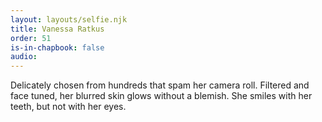 ```yaml
---
layout: layouts/selfie.njk
title: Vanessa Ratkus
order: 51
is-in-chapbook: false
audio:
---
```


Delicately chosen from hundreds that spam her camera roll. Filtered and face tuned, her blurred skin glows without a blemish. She smiles with her teeth, but not with her eyes.
